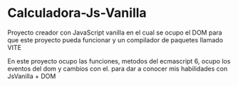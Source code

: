 # Calculadora-Js-Vanilla
Proyecto creador con JavaScript vanilla en el cual se ocupo el DOM para que este proyecto pueda funcionar y un compilador de paquetes llamado VITE

En este proyecto ocupo las funciones, metodos del ecmascript 6, ocupo los eventos del dom y cambios con el.
para dar a conocer mis habilidades con JsVanilla + DOM 
